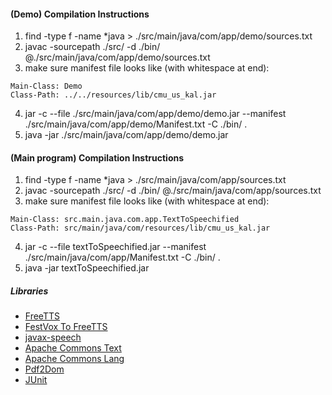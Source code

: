 #### (Demo) Compilation Instructions

1. find -type f -name *java > ./src/main/java/com/app/demo/sources.txt
2. javac -sourcepath ./src/ -d ./bin/ @./src/main/java/com/app/demo/sources.txt
3. make sure manifest file looks like (with whitespace at end):

```
Main-Class: Demo
Class-Path: ../../resources/lib/cmu_us_kal.jar

```
4. jar -c --file ./src/main/java/com/app/demo/demo.jar --manifest ./src/main/java/com/app/demo/Manifest.txt -C ./bin/ .
5. java -jar ./src/main/java/com/app/demo/demo.jar

#### (Main program) Compilation Instructions

1. find -type f -name *java > ./src/main/java/com/app/sources.txt
2. javac -sourcepath ./src/ -d ./bin/ @./src/main/java/com/app/sources.txt
3. make sure manifest file looks like (with whitespace at end):

```
Main-Class: src.main.java.com.app.TextToSpeechified
Class-Path: src/main/java/com/resources/lib/cmu_us_kal.jar

```
4. jar -c --file textToSpeechified.jar --manifest ./src/main/java/com/app/Manifest.txt -C ./bin/ .
5. java -jar textToSpeechified.jar

##### Libraries

- [FreeTTS](https://freetts.sourceforge.io/)
- [FestVox To FreeTTS](https://freetts.sourceforge.io/tools/FestVoxToFreeTTS/README.html)
- [javax-speech](https://github.com/umjammer/javax-speech)
- [Apache Commons Text](https://github.com/apache/commons-text/tree/master)
- [Apache Commons Lang](https://github.com/apache/commons-lang/tree/master)
- [Pdf2Dom](https://github.com/radkovo/Pdf2Dom)
- [JUnit](https://github.com/junit-team/junit-framework/tree/main)
